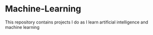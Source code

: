 # Machine-Learning
This repository contains projects I do as I learn artificial intelligence and machine learning

